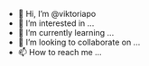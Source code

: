 - 👋 Hi, I’m @viktoriapo
- 👀 I’m interested in ...
- 🌱 I’m currently learning ...
- 💞️ I’m looking to collaborate on ...
- 📫 How to reach me ...

<!---
viktoriapo/viktoriapo is a ✨ special ✨ repository because its `README.md` (this file) appears on your GitHub profile.
You can click the Preview link to take a look at your changes.
--->
